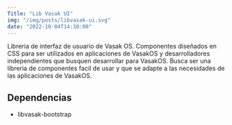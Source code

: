 ```yaml
---
Title: "Lib Vasak UI"
img: "/img/posts/libvasak-ui.svg"
date: "2022-10-04T14:30:00"
---
```


Libreria de interfaz de usuario de Vasak OS. Componentes diseñados en CSS para ser utilizados en aplicaciones de VasakOS y desarrolladores independientes que busquen desarrollar para VasakOS. Busca ser una libreria de componentes facil de usar y que se adapte a las necesidades de las aplicaciones de VasakOS.

## Dependencias

- libvasak-bootstrap
